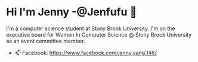 # Hi I'm Jenny -@Jenfufu 👋

I'm a computer science student at Stony Brook University. I'm on the executive board for Women In Computer Science @ Stony Brook University as an event committee member.

- 📫 Facebook: https://www.facebook.com/jenny.yang.146/
<!--
**Jenfufu/Jenfufu** is a ✨ _special_ ✨ repository because its `README.md` (this file) appears on your GitHub profile.

Here are some ideas to get you started:

- 🔭 I’m currently working on ...
- 🌱 I’m currently learning ...
- 👯 I’m looking to collaborate on ...
- 🤔 I’m looking for help with ...
- 💬 Ask me about ...
- 📫 How to reach me: ...
- 😄 Pronouns: ...
- ⚡ Fun fact: ...
-->

